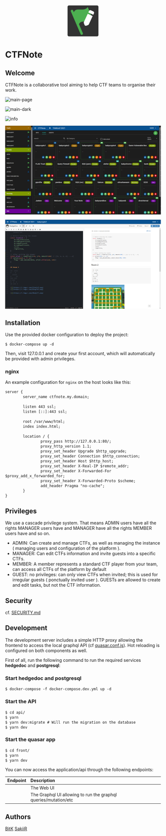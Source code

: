 <p align="center">
  <img width="100" src="./front/public/favicon.png">
</p>

# CTFNote

## Welcome

CTFNote is a collaborative tool aiming to help CTF teams to organise their work.

![main-page](./screenshots/main-page.png)

![main-dark](./screenshots/main-dark.png)

![info](./screenshots/info.png)

![tasks](./screenshots/tasks.png)

![task](./screenshots/task.png)

## Installation

Use the provided docker configuration to deploy the project:

```shell
$ docker-compose up -d
```

Then, visit 127.0.0.1 and create your first account, which will automatically be provided with admin privileges.

### nginx

An example configuration for `nginx` on the host looks like this:

```
server {
        server_name ctfnote.my.domain;

        listen 443 ssl;
        listen [::]:443 ssl;

        root /var/www/html;
        index index.html;

        location / {
                proxy_pass http://127.0.0.1:80/;
                proxy_http_version 1.1;
                proxy_set_header Upgrade $http_upgrade;
                proxy_set_header Connection $http_connection;
                proxy_set_header Host $http_host;
                proxy_set_header X-Real-IP $remote_addr;
                proxy_set_header X-Forwarded-For $proxy_add_x_forwarded_for;
                proxy_set_header X-Forwarded-Proto $scheme;
                add_header Pragma "no-cache";
        }
}
```

## Privileges

We use a cascade privilege system. That means ADMIN users have all the rights MANAGER users have and MANAGER have all the rights MEMBER users have and so on.

- ADMIN: Can create and manage CTFs, as well as managing the instance ( managing users and configuration of the platform ).
- MANAGER: Can edit CTFs information and invite guests into a specific CTFs.
- MEMBER: A member represents a standard CTF player from your team, can access all CTFs of the platform by default
- GUEST: no privileges: can only view CTFs when invited; this is used for irregular guests ( ponctually invited user ). GUESTs are allowed to create and edit tasks, but not the CTF information.

## Security

cf. [SECURITY.md](./SECURITY.md)

## Development

The development server includes a simple HTTP proxy allowing the frontend to access the local graphql API (cf [quasar.conf.js](front/quasar.conf.js)).
Hot reloading is configured on both components as well.

First of all, run the following command to run the required services **hedgedoc** and **postgresql**:

### Start hedgedoc and postgresql

```shell
$ docker-compose -f docker-compose.dev.yml up -d
```

### Start the API

```shell
$ cd api/
$ yarn
$ yarn dev:migrate # Will run the migration on the database
$ yarn dev
```

### Start the quasar app

```shell
$ cd front/
$ yarn
$ yarn dev
```

You can now access the application/api through the following endpoints:

| Endpoint                           | Description                                                     |
| :--------------------------------- | :-------------------------------------------------------------- |
| [](http://127.0.0.1:5000)          | The Web UI                                                      |
| [](http://127.0.0.1:3000/graphiql) | The Graphql UI allowing to run the graphql queries/mutation/etc |

## Authors

[BitK](https://twitter.com/bitk_)
[SakiiR](https://twitter.com/sakiirsecurity/)
